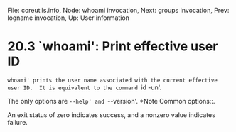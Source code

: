 File: coreutils.info,  Node: whoami invocation,  Next: groups invocation,  Prev: logname invocation,  Up: User information

20.3 `whoami': Print effective user ID
======================================

`whoami' prints the user name associated with the current effective
user ID.  It is equivalent to the command `id -un'.

   The only options are `--help' and `--version'.  *Note Common
options::.

   An exit status of zero indicates success, and a nonzero value
indicates failure.

